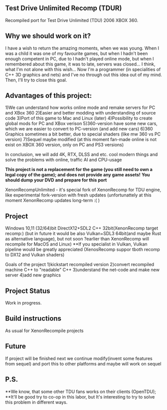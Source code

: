 ## Test Drive Unlimited Recomp (TDUR)
Recompiled port for Test Drive Unlimited (TDU) 2006 XBOX 360. 

## Why we should work on it?
I have a wish to return the amazing moments, when we was young.
When I was a child it was one of my favourite games, but when I hadn't been enough competent in PC, due to I hadn't played online mode,
but when I remembered about this game, it was to late, servers was closed...
I think, what I'm not alone with this wish...
Now I'm a programmer (in specialities of C++ 3D graphics and nets) and I've no through out this idea out of my mind. 
Then, I'll try to close this goal.

## Advantages of this project:
1)We can understand how works online mode and remake servers for PC and XBox 360
2)Easier and better modding with understanding of source code
3)Port of this game to Mac and Linux (later)
4)Possibility to create global mods for PC and XBox verison 
5)360-version have some new cars, which we are easier to convert to PC-version (and add new cars)
6)360 Graphics sometimes a bit better, due to special shaders (like mw 360 vs PC version)
7)Sequel maybe modified (at this moment fan-made online is not exist on XBOX 360 version, only on PC and PS3 versions) 

In conclusion, we will add 4K, RTX, DLSS and etc. cool modern things and solve the problems with online, traffic AI and CPU-usage

**This project is not a replacement for the game (you still need to own a legal copy of the game); and does not provide any game assets!**
**You should dump your DVD and prepare for this port**

XenonRecompUnlimited - it's special fork of XenonRecomp for TDU engine, like experimental fork-version with fresh updates
 (unfortunattely at this moment XenonRecomp updates long-term :( )

## Project 
Windows 10,11 (32/64)bit
DirectX12+SDL2 C++ 32bit(XenonRecomp target recomp:)
(but in future it would be also Vulkan+SDL3 64bit(and maybe Rust as alternative language), but not soon ?earlier than XenonRecomp will recompile for MacOS and Linux)
**If you specialist in Vulkan, Vulkan pipeline would be greatly appreciated (XenosRecomp suppor tboth recomp to DX12 and Vulkan shaders)

Goals of the project 
1)kickstart recompiled version
2)convert recompiled machine C++ to "readable" C++
3)understand the net-code and make new server
4)add new graphics

## Project Status
Work in progress.

## Build instructions
As usual for XenonRecompile projects

## Future
If project will be finished next we continue modify(invent some features from sequel) and port 
this to other platforms and maybe will work on sequel

## P.S.
**We know, that some other TDU fans works on their clients (OpenTDU); 
**It'll be good try to co-op in this labor, but It's interesting to try to solve this problem in different ways.
